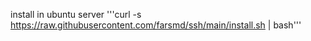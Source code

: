 install in ubuntu server
'''curl -s https://raw.githubusercontent.com/farsmd/ssh/main/install.sh | bash'''
